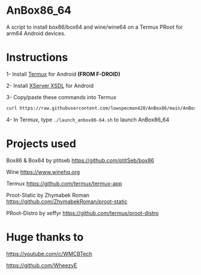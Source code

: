 # AnBox86_64

A script to install box86/box64 and wine/wine64 on a Termux PRoot for arm64 Android devices.

# Instructions

1- Install [Termux](https://f-droid.org/en/packages/com.termux/) for Android **(FROM F-DROID)**

2- Install [XServer XSDL](https://play.google.com/store/apps/details?id=x.org.server) for Android

3- Copy/paste these commands into Termux
```bash
curl https://raw.githubusercontent.com/lowspecman420/AnBox86/main/AnBox86_64.sh | bash
```

4- In Termux, type `./launch_anbox86-64.sh` to launch AnBox86_64


# Projects used

Box86 & Box64 by ptitseb https://github.com/ptitSeb/box86

Wine https://www.winehq.org

Termux https://github.com/termux/termux-app

Proot-Static by Zhymabek Roman https://github.com/ZhymabekRoman/proot-static

PRoot-Distro by xeffyr https://github.com/termux/proot-distro


# Huge thanks to

https://youtube.com/c/WMCBTech

https://github.com/WheezyE
